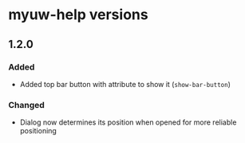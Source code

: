 # myuw-help versions

## 1.2.0

### Added

* Added top bar button with attribute to show it (`show-bar-button`)

### Changed

* Dialog now determines its position when opened for more reliable positioning